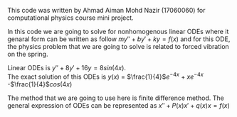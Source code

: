 This code was written by Ahmad Aiman Mohd Nazir (17060060) for computational physics course mini project.

In this code we are going to solve for nonhomogenous linear ODEs where 
it genaral form can be written as follow $my'' + by' + ky = f(x)$ and
for this ODE, the physics problem that we are going to solve is related to 
forced vibration on the spring.  

Linear ODEs is $y'' + 8y' +16y = 8sin(4x)$.   
The exact solution of this ODEs is $y(x)$ = $\frac{1}{4}$$e^{-4x}$ + $x$$e^{-4x}$ -$\frac{1}{4}$$cos(4x)$

The method that we are going to use here is finite difference method. 
The general expression of ODEs can be represented as $x'' + P(x)x' + q(x)x = f(x)$
